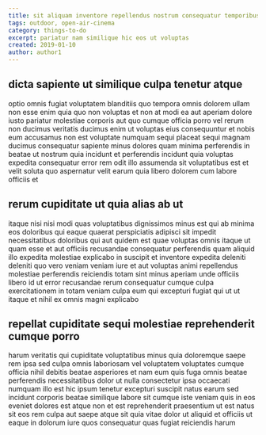 ```yaml
---
title: sit aliquam inventore repellendus nostrum consequatur temporibus article 582
tags: outdoor, open-air-cinema
category: things-to-do
excerpt: pariatur nam similique hic eos ut voluptas
created: 2019-01-10
author: author1
---
```


## dicta sapiente ut similique culpa tenetur atque

optio omnis fugiat voluptatem blanditiis quo tempora omnis dolorem ullam non esse enim quia quo non voluptas et non at modi ea aut aperiam dolore iusto pariatur molestiae corporis aut quo cumque officia porro vel rerum non ducimus veritatis ducimus enim ut voluptas eius consequuntur et nobis eum accusamus non est voluptate numquam sequi placeat sequi magnam ducimus consequatur sapiente minus dolores quam minima perferendis in beatae ut nostrum quia incidunt et perferendis incidunt quia voluptas expedita consequatur error rem odit illo assumenda sit voluptatibus est et velit soluta quo aspernatur velit earum quia libero dolorem cum labore officiis et

## rerum cupiditate ut quia alias ab ut

itaque nisi nisi modi quas voluptatibus dignissimos minus est qui ab minima eos doloribus qui eaque quaerat perspiciatis adipisci sit impedit necessitatibus doloribus qui aut quidem est quae voluptas omnis itaque ut quam esse et aut officiis recusandae consequatur perferendis quam aliquid illo expedita molestiae explicabo in suscipit et inventore expedita deleniti deleniti quo vero veniam veniam iure et aut voluptas animi repellendus molestiae perferendis reiciendis totam sint minus aperiam unde officiis libero id ut error recusandae rerum consequatur cumque culpa exercitationem in totam veniam culpa eum qui excepturi fugiat qui ut ut itaque et nihil ex omnis magni explicabo

## repellat cupiditate sequi molestiae reprehenderit cumque porro

harum veritatis qui cupiditate voluptatibus minus quia doloremque saepe rem ipsa sed culpa omnis laboriosam vel voluptatem voluptates cumque officia nihil debitis beatae asperiores et nam eum quis fuga omnis beatae perferendis necessitatibus dolor ut nulla consectetur ipsa occaecati numquam illo est hic ipsum tenetur excepturi suscipit natus earum sed incidunt corporis beatae similique labore sit cumque iste veniam quis in eos eveniet dolores est atque non et est reprehenderit praesentium ut est natus sit eos rem culpa aut saepe atque sit quia vitae dolor ut aliquid et officiis ut eaque in dolorum iure quos consequatur quas fugiat reiciendis harum
